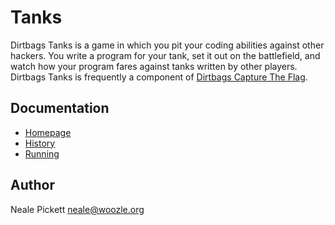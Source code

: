Tanks
======

Dirtbags Tanks is a game in which you pit your coding abilities
against other hackers.  You write a program for your tank, set it out
on the battlefield, and watch how your program fares against tanks
written by other players.  Dirtbags Tanks is frequently a component of
[Dirtbags Capture The Flag](https://dirtbags.github.io/contest/).


Documentation
-------------

* [Homepage](https://dirtbags.github.io/tanks/)
* [History](docs/history.md)
* [Running](docs/running.md)


Author
------

Neale Pickett <neale@woozle.org>
